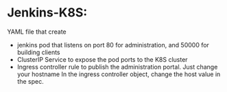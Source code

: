 # Jenkins-K8S:
YAML file that create
 * jenkins pod that listens on port 80 for administration, and 50000 for building clients
 * ClusterIP Service to expose the pod ports to the K8S cluster
 * Ingress controller rule to publish the administration portal. Just change your hostname In the ingress controller object, change the host value in the spec.
